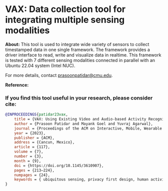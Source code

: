 # VAX: Data collection tool for integrating multiple sensing modalities

**About:** This tool is used to integrate wide variety of sensors to collect timestamped data in one single framework. The framework provides a driver interface to read, write and visualize data in realtime. This framework is tested with 7 different sensing modalities connected in parallel with an Ubuntu 22.04 system (Intel NUC). 

For more details, contact [prasoonpatidar@cmu.edu](prasoonpatidar@cmu.edu).

**Reference:**

### If you find this tool useful in your research, please consider cite:

```bibtex
@INPROCEEDINGS{patidar23vax,
    title = {VAX: Using Existing Video and Audio-based Activity Recognition Models to Bootstrap Privacy-Sensitive Sensors},
    author = {Prasoon Patidar and Mayank Goel and Yuvraj Agarwal},
    journal = {Proceedings of the ACM on Interactive, Mobile, Wearable and Ubiquitous Technologies}
    year = {2023},
    publisher = {ACM},
    address = {Cancun, Mexico},
    article = {117},
    volume = {7},
    number = {3},
    month = {9},
    doi = {https://doi.org/10.1145/3610907},
    pages = {213–224},
    numpages = {24},
    keywords = { ubiquitous sensing, privacy first design, human activity recognition},
}
```
